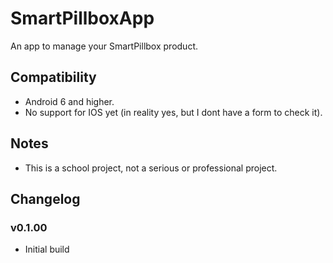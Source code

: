 # SmartPillboxApp
An app to manage your SmartPillbox product.

## Compatibility
- Android 6 and higher.
- No support for IOS yet (in reality yes, but I dont have a form to check it).

## Notes
- This is a school project, not a serious or professional project.

## Changelog
### v0.1.00
- Initial build
